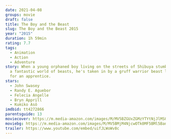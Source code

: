 ```yaml
---
date: 2021-04-08
groups: movie
draft: false
title: The Boy and the Beast
slug: The Boy and the Beast 2015
year: "2015"
duration: 1h 59min
rating: 7.7
tags:
  - Animation
  - Action
  - Adventure
story: When a young orphaned boy living on the streets of Shibuya stumbles upon
  a fantastic world of beasts, he's taken in by a gruff warrior beast looking
  for an apprentice.
stars:
  - John Swasey
  - Randy E. Aguebor
  - Felecia Angelle
  - Bryn Apprill
  - Kumiko Asô
imdbid: tt4272866
parentsguide: 13
moviecover: https://m.media-amazon.com/images/M/MV5BZGUxZGMzYTYtNjJlMS00OGQ5LTg5YjItN2JjM2Y2NjQzMzdkL2ltYWdlXkEyXkFqcGdeQXVyNTAyODkwOQ@@._V1_FMjpg_UY906_.jpg
moviebg: https://m.media-amazon.com/images/M/MV5BMjM4NjcwOTk0MF5BMl5BanBnXkFtZTgwNTQ5Mzk2NzE@._V1_FMjpg_UX1280_.jpg
trailer: https://www.youtube.com/embed/uifJLWoWv8c
---
```

